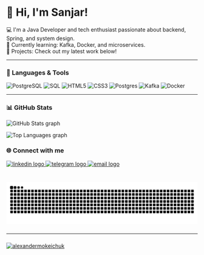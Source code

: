 # 👋 Hi, I'm Sanjar!

💻 I'm a Java Developer and tech enthusiast passionate about backend, Spring, and system design.  
🌱 Currently learning: Kafka, Docker, and microservices.  
🚀 Projects: Check out my latest work below!

---
<div align="left">

  <h3>🧰 Languages & Tools</h3>

  <!-- 🛠️ Shields (бейджи) -->
  <p>
    <img src="https://img.shields.io/badge/PostgreSQL-%23316192.svg?style=for-the-badge&logo=postgresql&logoColor=white" alt="PostgreSQL" />
    <img src="https://img.shields.io/badge/SQL-%2300758F.svg?style=for-the-badge&logo=databricks&logoColor=white" alt="SQL" />
    <img src="https://img.shields.io/badge/html5-%23E34F26.svg?style=for-the-badge&logo=html5&logoColor=white" alt="HTML5" />
    <img src="https://img.shields.io/badge/css3-%231572B6.svg?style=for-the-badge&logo=css3&logoColor=white" alt="CSS3" />
    <img src="https://img.shields.io/badge/postgres-%23316192.svg?style=for-the-badge&logo=postgresql&logoColor=white" alt="Postgres" />
    <img src="https://img.shields.io/badge/Kafka-black?style=for-the-badge&logo=apachekafka" alt="Kafka" />
    <img src="https://img.shields.io/badge/Docker-%232496ED.svg?style=for-the-badge&logo=docker&logoColor=white" alt="Docker" />
  </p>
</div>

---

### 📊 GitHub Stats
<div align="left">
  <img
    src="https://github-readme-stats.vercel.app/api?username=Snj203&hide_title=false&hide_rank=false&show_icons=true&include_all_commits=true&count_private=true&disable_animations=false&theme=rose_pine&locale=en&hide_border=true&custom_title=See%20how%20I%20look"
    height="190"
    alt="GitHub Stats graph"
  />

  <img
    src="https://github-readme-stats.vercel.app/api/top-langs?username=Snj203&locale=en&hide_title=false&layout=compact&card_width=320&langs_count=5&theme=rose_pine&hide_border=true&custom_title=I%20frequently%20use%20it."
    height="190"
    alt="Top Languages graph"
  />
</div>

### 🌐 Connect with me
<div align="left">
  <a href="https://www.linkedin.com/in/%D1%81%D0%B0%D0%BD%D0%B6%D0%B0%D1%80-%D0%BC%D0%B8%D0%BD%D0%B1%D0%B0%D0%B5%D0%B2-62b662365/" target="_blank">
    <img src="https://img.shields.io/static/v1?message=LinkedIn&logo=linkedin&label=&color=0077B5&logoColor=white&labelColor=&style=for-the-badge" height="35" alt="linkedin logo"  />
  </a>
  <a href="https://t.me/PjhtY823" target="_blank">
    <img src="https://img.shields.io/static/v1?message=Telegram&logo=telegram&label=&color=2CA5E0&logoColor=white&labelColor=&style=for-the-badge" height="35" alt="telegram logo"  />
  </a>
  <a href="mailto:snjmbj099@gmail.com" target="_blank">
  <img src="https://img.shields.io/static/v1?message=Email&logo=gmail&label=&color=D14836&logoColor=white&labelColor=&style=for-the-badge" height="35" alt="email logo" />
</a>
</div>

###

<br clear="both">
<img src="https://raw.githubusercontent.com/alexandermokeichuk/alexandermokeichuk/output/snake.svg" alt="Snake animation" />

###

---

###

<p align="left"> <a href="https://github.com/ryo-ma/github-profile-trophy"><img src="https://github-profile-trophy.vercel.app/?username=alexandermokeichuk" alt="alexandermokeichuk" /></a> </p>

###
